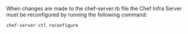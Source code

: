 When changes are made to the chef-server.rb file the Chef Infra Server
must be reconfigured by running the following command:

``` bash
chef-server-ctl reconfigure
```